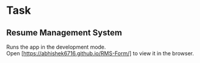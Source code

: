 # Task
## Resume Management System
Runs the app in the development mode.<br />
Open [https://abhishek6716.github.io/RMS-Form/] to view it in the browser.